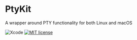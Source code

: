 # PtyKit

A wrapper around PTY functionality for both Linux and macOS

![Xcode](https://img.shields.io/badge/Swift-5.3.3-brightgreen.svg)
[![MIT license](http://img.shields.io/badge/license-MIT-brightgreen.svg)](http://opensource.org/licenses/MIT)
